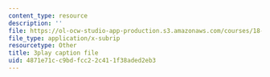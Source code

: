 ```yaml
---
content_type: resource
description: ''
file: https://ol-ocw-studio-app-production.s3.amazonaws.com/courses/18-031-system-functions-and-the-laplace-transform-spring-2019/4871e71cc9bdfcc22c411f38aded2eb3_5HfMEUO9vlY.srt
file_type: application/x-subrip
resourcetype: Other
title: 3play caption file
uid: 4871e71c-c9bd-fcc2-2c41-1f38aded2eb3
---
```

